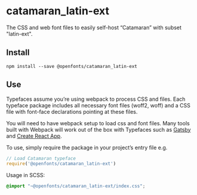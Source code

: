 
# catamaran_latin-ext

The CSS and web font files to easily self-host “Catamaran” with subset "latin-ext".

## Install

`npm install --save @openfonts/catamaran_latin-ext`

## Use

Typefaces assume you’re using webpack to process CSS and files. Each typeface
package includes all necessary font files (woff2, woff) and a CSS file with
font-face declarations pointing at these files.

You will need to have webpack setup to load css and font files. Many tools built
with Webpack will work out of the box with Typefaces such as [Gatsby](https://github.com/gatsbyjs/gatsby)
and [Create React App](https://github.com/facebookincubator/create-react-app).

To use, simply require the package in your project’s entry file e.g.

```javascript
// Load Catamaran typeface
require('@openfonts/catamaran_latin-ext')
```

Usage in SCSS:
```scss
@import "~@openfonts/catamaran_latin-ext/index.css";
```
